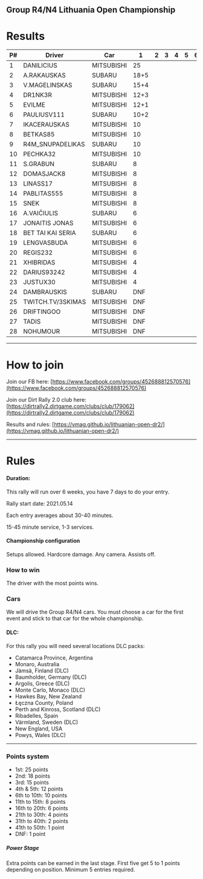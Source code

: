 ## Group R4/N4 Lithuania Open Championship

# Results

| P# | Driver            | Car        | 1    | 2 | 3 | 4 | 5 | 6 | TOTAL | 
|----|-------------------|------------|------|---|---|---|---|---|-------| 
| 1  | DANILICIUS        | MITSUBISHI | 25   |   |   |   |   |   | 25    | 
| 2  | A.RAKAUSKAS       | SUBARU     | 18+5 |   |   |   |   |   | 23    | 
| 3  | V.MAGELINSKAS     | SUBARU     | 15+4 |   |   |   |   |   | 19    | 
| 4  | DR1NK3R           | MITSUBISHI | 12+3 |   |   |   |   |   | 15    | 
| 5  | EVILME            | MITSUBISHI | 12+1 |   |   |   |   |   | 13    | 
| 6  | PAULIUSV111       | SUBARU     | 10+2 |   |   |   |   |   | 12    | 
| 7  | IKACERAUSKAS      | MITSUBISHI | 10   |   |   |   |   |   | 10    | 
| 8  | BETKAS85          | MITSUBISHI | 10   |   |   |   |   |   | 10    | 
| 9  | R4M_SNUPADELIKAS  | SUBARU     | 10   |   |   |   |   |   | 10    | 
| 10 | PECHKA32          | MITSUBISHI | 10   |   |   |   |   |   | 10    | 
| 11 | S.GRABUN          | SUBARU     | 8    |   |   |   |   |   | 8     | 
| 12 | DOMASJACK8        | MITSUBISHI | 8    |   |   |   |   |   | 8     | 
| 13 | LINASS17          | MITSUBISHI | 8    |   |   |   |   |   | 8     | 
| 14 | PABLITAS555       | MITSUBISHI | 8    |   |   |   |   |   | 8     | 
| 15 | SNEK              | MITSUBISHI | 8    |   |   |   |   |   | 8     | 
| 16 | A.VAIČIULIS       | SUBARU     | 6    |   |   |   |   |   | 6     | 
| 17 | JONAITIS JONAS    | MITSUBISHI | 6    |   |   |   |   |   | 6     | 
| 18 | BET TAI KAI SERIA | SUBARU     | 6    |   |   |   |   |   | 6     | 
| 19 | LENGVASBUDA       | MITSUBISHI | 6    |   |   |   |   |   | 6     | 
| 20 | REGIS232          | MITSUBISHI | 6    |   |   |   |   |   | 6     | 
| 21 | XHIBRIDAS         | MITSUBISHI | 4    |   |   |   |   |   | 4     | 
| 22 | DARIUS93242       | MITSUBISHI | 4    |   |   |   |   |   | 4     | 
| 23 | JUSTUX30          | MITSUBISHI | 4    |   |   |   |   |   | 4     | 
| 24 | DAMBRAUSKIS       | SUBARU     | DNF  |   |   |   |   |   | 1     | 
| 25 | TWITCH.TV/3SKIMAS | MITSUBISHI | DNF  |   |   |   |   |   | 1     | 
| 26 | DRIFTINGOO        | MITSUBISHI | DNF  |   |   |   |   |   | 1     | 
| 27 | TADIS             | MITSUBISHI | DNF  |   |   |   |   |   | 1     | 
| 28 | NOHUMOUR          | MITSUBISHI | DNF  |   |   |   |   |   | 1     | 





---
# How to join

Join our FB here: [https://www.facebook.com/groups/452688812570576](https://www.facebook.com/groups/452688812570576)

Join our Dirt Rally 2.0 club here: [https://dirtrally2.dirtgame.com/clubs/club/179062](https://dirtrally2.dirtgame.com/clubs/club/179062)

Results and rules: [https://vmag.github.io/lithuanian-open-dr2/](https://vmag.github.io/lithuanian-open-dr2/)

---
# Rules
#### Duration:

This rally will run over 6 weeks, you have 7 days to do your entry.

Rally start date: 2021.05.14

Each entry averages about 30-40 minutes.

15-45 minute service, 1-3 services.

#### Championship configuration
Setups allowed. Hardcore damage. Any camera. Assists off.

### How to win
The driver with the most points wins. 

### Cars
We will drive the Group R4/N4 cars.  You must choose a car for the first event and stick to that car for the whole championship.

#### DLC:
For this rally you will need several locations DLC packs:

* Catamarca Province, Argentina
* Monaro, Australia
* Jämsä, Finland (DLC)
* Baumholder, Germany (DLC)
* Argolis, Greece (DLC)
* Monte Carlo, Monaco (DLC)
* Hawkes Bay, New Zealand
* Łęczna County, Poland
* Perth and Kinross, Scotland (DLC)
* Ribadelles, Spain
* Värmland, Sweden (DLC)
* New England, USA
* Powys, Wales (DLC)

--- 
### Points system

* 1st: 25 points
* 2nd: 18 points
* 3rd: 15 points
* 4th & 5th: 12 points
* 6th to 10th: 10 points
* 11th to 15th: 8 points
* 16th to 20th: 6 points
* 21th to 30th: 4 points
* 31th to 40th: 2 points
* 41th to 50th: 1 point
* DNF: 1 point

##### Power Stage
Extra points can be earned in the last stage. First five get 5 to 1 points depending on position. Minimum 5 entries required.




